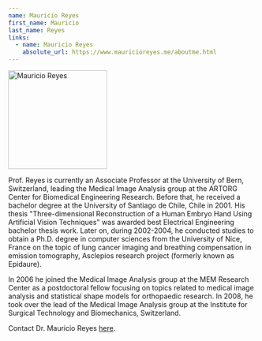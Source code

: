 ```yaml
---
name: Mauricio Reyes
first_name: Mauricio
last_name: Reyes
links:
  - name: Mauricio Reyes
    absolute_url: https://www.mauricioreyes.me/aboutme.html
---
```


<img src="/2023/assets/images/mreyes.jpeg" alt="Mauricio Reyes" width="200"/>

Prof. Reyes is currently an Associate Professor at the University of Bern, Switzerland, leading the Medical Image Analysis group at the ARTORG Center for Biomedical Engineering Research. Before that, he received a bachelor degree at the University of Santiago de Chile, Chile in 2001. His thesis "Three-dimensional Reconstruction of a Human Embryo Hand Using Artificial Vision Techniques" was awarded best Electrical Engineering bachelor thesis work. Later on, during 2002-2004, he conducted studies to obtain a Ph.D. degree in computer sciences from the University of Nice, France on the topic of lung cancer imaging and breathing compensation in emission tomography, Asclepios research project (formerly known as Epidaure).

In 2006 he joined the Medical Image Analysis group at the MEM Research Center as a postdoctoral fellow focusing on topics related to medical image analysis and statistical shape models for orthopaedic research. In 2008, he took over the lead of the Medical Image Analysis group at the Institute for Surgical Technology and Biomechanics, Switzerland. 

Contact Dr. Mauricio Reyes [here](mailto:mauricio.reyes@med.unibe.ch).